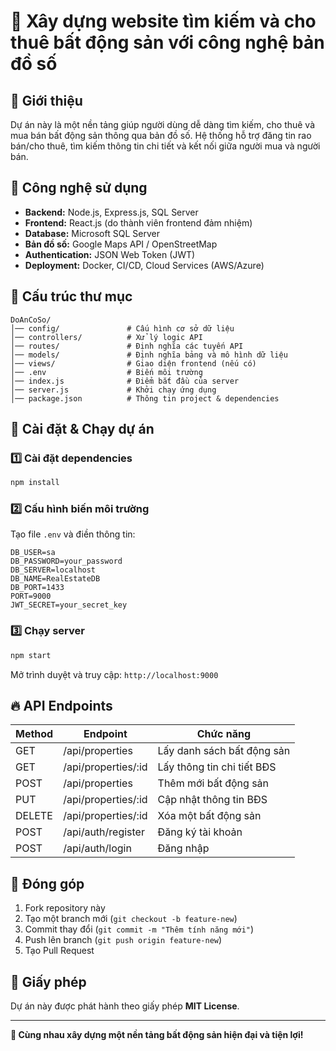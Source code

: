 # 🏡 Xây dựng website tìm kiếm và cho thuê bất động sản với công nghệ bản đồ số

## 📌 Giới thiệu
Dự án này là một nền tảng giúp người dùng dễ dàng tìm kiếm, cho thuê và mua bán bất động sản thông qua bản đồ số. Hệ thống hỗ trợ đăng tin rao bán/cho thuê, tìm kiếm thông tin chi tiết và kết nối giữa người mua và người bán.

## 🚀 Công nghệ sử dụng
- **Backend:** Node.js, Express.js, SQL Server
- **Frontend:** React.js (do thành viên frontend đảm nhiệm)
- **Database:** Microsoft SQL Server
- **Bản đồ số:** Google Maps API / OpenStreetMap
- **Authentication:** JSON Web Token (JWT)
- **Deployment:** Docker, CI/CD, Cloud Services (AWS/Azure)

## 📂 Cấu trúc thư mục
```
DoAnCoSo/
│── config/               # Cấu hình cơ sở dữ liệu
│── controllers/          # Xử lý logic API
│── routes/               # Định nghĩa các tuyến API
│── models/               # Định nghĩa bảng và mô hình dữ liệu
│── views/                # Giao diện frontend (nếu có)
│── .env                  # Biến môi trường
│── index.js              # Điểm bắt đầu của server
│── server.js             # Khởi chạy ứng dụng
│── package.json          # Thông tin project & dependencies
```

## 🔧 Cài đặt & Chạy dự án
### 1️⃣ Cài đặt dependencies
```sh
npm install
```

### 2️⃣ Cấu hình biến môi trường
Tạo file `.env` và điền thông tin:
```
DB_USER=sa
DB_PASSWORD=your_password
DB_SERVER=localhost
DB_NAME=RealEstateDB
DB_PORT=1433
PORT=9000
JWT_SECRET=your_secret_key
```

### 3️⃣ Chạy server
```sh
npm start
```
Mở trình duyệt và truy cập: `http://localhost:9000`

## 🔥 API Endpoints
| Method  | Endpoint               | Chức năng                          |
|---------|------------------------|-----------------------------------|
| GET     | /api/properties        | Lấy danh sách bất động sản        |
| GET     | /api/properties/:id    | Lấy thông tin chi tiết BĐS        |
| POST    | /api/properties        | Thêm mới bất động sản             |
| PUT     | /api/properties/:id    | Cập nhật thông tin BĐS            |
| DELETE  | /api/properties/:id    | Xóa một bất động sản              |
| POST    | /api/auth/register     | Đăng ký tài khoản                 |
| POST    | /api/auth/login        | Đăng nhập                         |

## 📌 Đóng góp
1. Fork repository này
2. Tạo một branch mới (`git checkout -b feature-new`)
3. Commit thay đổi (`git commit -m "Thêm tính năng mới"`)
4. Push lên branch (`git push origin feature-new`)
5. Tạo Pull Request

## 📜 Giấy phép
Dự án này được phát hành theo giấy phép **MIT License**.

---
**🚀 Cùng nhau xây dựng một nền tảng bất động sản hiện đại và tiện lợi!**

